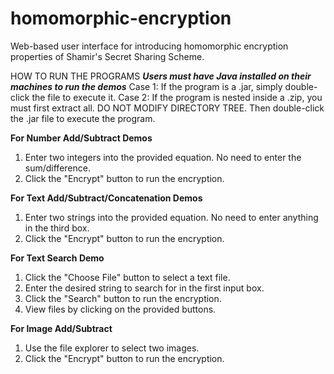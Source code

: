 # homomorphic-encryption
Web-based user interface for introducing homomorphic encryption properties of Shamir's Secret Sharing Scheme.

HOW TO RUN THE PROGRAMS
***Users must have Java installed on their machines to run the demos***
Case 1: If the program is a .jar, simply double-click the file to execute it.
Case 2: If the program is nested inside a .zip, you must first extract all. DO NOT MODIFY DIRECTORY TREE.
        Then double-click the .jar file to execute the program.
        
**For Number Add/Subtract Demos**
1. Enter two integers into the provided equation. No need to enter the sum/difference.
2. Click the "Encrypt" button to run the encryption.

**For Text Add/Subtract/Concatenation Demos**
1. Enter two strings into the provided equation. No need to enter anything in the third box.
2. Click the "Encrypt" button to run the encryption.

**For Text Search Demo**
1. Click the "Choose File" button to select a text file.
2. Enter the desired string to search for in the first input box.
3. Click the "Search" button to run the encryption.
4. View files by clicking on the provided buttons.

**For Image Add/Subtract**
1. Use the file explorer to select two images.
2. Click the "Encrypt" button to run the encryption.

